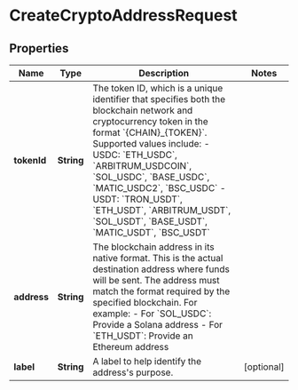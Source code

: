 

# CreateCryptoAddressRequest


## Properties

| Name | Type | Description | Notes |
|------------ | ------------- | ------------- | -------------|
|**tokenId** | **String** | The token ID, which is a unique identifier that specifies both the blockchain network and cryptocurrency token in the format &#x60;{CHAIN}_{TOKEN}&#x60;. Supported values include:   - USDC: &#x60;ETH_USDC&#x60;, &#x60;ARBITRUM_USDCOIN&#x60;, &#x60;SOL_USDC&#x60;, &#x60;BASE_USDC&#x60;, &#x60;MATIC_USDC2&#x60;, &#x60;BSC_USDC&#x60;   - USDT: &#x60;TRON_USDT&#x60;, &#x60;ETH_USDT&#x60;, &#x60;ARBITRUM_USDT&#x60;, &#x60;SOL_USDT&#x60;, &#x60;BASE_USDT&#x60;, &#x60;MATIC_USDT&#x60;, &#x60;BSC_USDT&#x60;  |  |
|**address** | **String** | The blockchain address in its native format. This is the actual destination address where funds will be sent. The address must match the format required by the specified blockchain. For example:   - For &#x60;SOL_USDC&#x60;: Provide a Solana address   - For &#x60;ETH_USDT&#x60;: Provide an Ethereum address  |  |
|**label** | **String** | A label to help identify the address&#39;s purpose. |  [optional] |




